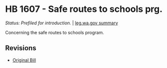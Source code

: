 # HB 1607 - Safe routes to schools prg.
*Status: Prefiled for introduction.* | [leg.wa.gov summary](https://app.leg.wa.gov/billsummary?BillNumber=1607&Year=2021)

Concerning the safe routes to schools program.

## Revisions
* [Original Bill](1/)